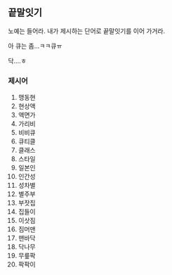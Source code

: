 ## 끝말잇기

노예는 들어라. 내가 제시하는 단어로 끝말잇기를 이어 가거라.

아 큐는 좀...ㅋㅋ큐ㅠ

닥....ㅎ



### 제시어

1. 맹동현
2. 현상액
3. 액면가
4. 가리비
5. 비비큐
6. 큐티클
7. 클래스
8. 스타일
9. 일본인
10. 인간성
11. 성차별
12. 별주부
13. 부잣집
14. 집들이
15. 이삿짐
16. 짐머맨
17. 맨바닥
18. 닥나무
19. 무릎팍
20. 팍팍이

